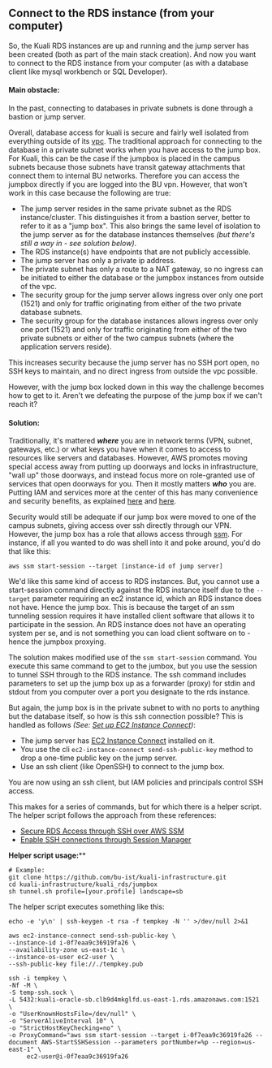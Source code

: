 ## Connect to the RDS instance (from your computer)

So, the Kuali RDS instances are up and running and the jump server has been created (both as part of the main stack creation).
And now you want to connect to the RDS instance from your computer (as with a database client like mysql workbench or SQL Developer).

#### Main obstacle:

In the past, connecting to databases in private subnets is done through a bastion or jump server.

Overall, database access for kuali is secure and fairly well isolated from everything outside of its [vpc](https://docs.aws.amazon.com/vpc/latest/userguide/what-is-amazon-vpc.html).
The traditional approach for connecting to the database in a private subnet works when you have access to the jump box.
For Kuali, this can be the case if the jumpbox is placed in the campus subnets because those subnets have transit gateway attachments that connect them to internal BU networks. Therefore you can access the jumpbox directly if you are logged into the BU vpn.
However, that won't work in this case because the following are true:

- The jump server resides in the same private subnet as the RDS instance/cluster.
  This distinguishes it from a bastion server, better to refer to it as a "jump box".
  This also brings the same level of isolation to the jump server as for the database instances themselves *(but there's still a way in - see solution below)*.
- The RDS instance(s) have endpoints that are not publicly accessible.
- The jump server has only a private ip address.
- The private subnet has only a route to a NAT gateway, so no ingress can be initiated to either the database or the jumpbox instances from outside of the vpc.
- The security group for the jump server allows ingress over only one port (1521) and only for traffic originating from either of the two private database subnets.
- The security group for the database instances allows ingress over only one port (1521) and only for traffic originating from either of the two private subnets or either of the two campus subnets (where the application servers reside).

This increases security because the jump server has no SSH port open, no SSH keys to maintain, and no direct ingress from outside the vpc possible.

However, with the jump box locked down in this way the challenge becomes how to get to it.
Aren't we defeating the purpose of the jump box if we can't reach it?    

#### Solution:

Traditionally, it's mattered ***where*** you are in network terms (VPN, subnet, gateways, etc.) or what keys you have when it comes to access to resources like servers and databases. However, AWS promotes moving special access away from putting up doorways and locks in infrastructure, "wall up" those doorways, and instead focus more on role-granted use of services that open doorways for you. Then it mostly matters ***who*** you are. Putting IAM and services more at the center of this has many convenience and security benefits, as explained [here](https://aws.amazon.com/blogs/compute/new-using-amazon-ec2-instance-connect-for-ssh-access-to-your-ec2-instances/) and [here](https://medium.com/@dnorth98/hello-aws-session-manager-farewell-ssh-7fdfa4134696).

Security would still be adequate if our jump box were moved to one of the campus subnets, giving access over ssh directly through our VPN.
However, the jump box has a role that allows access through [ssm](https://docs.aws.amazon.com/systems-manager/latest/userguide/what-is-systems-manager.html). For instance, if all you wanted to do was shell into it and poke around, you'd do that like this:

   ```
aws ssm start-session --target [instance-id of jump server]
   ```

We'd like this same kind of access to RDS instances.
But, you cannot use a start-session command directly against the RDS instance itself due to the `--target` parameter requiring an ec2 instance id, which an RDS instance does not have. Hence the jump box.
This is because the target of an ssm tunneling session requires it have installed client software that allows it to participate in the session. An RDS instance does not have an operating system per se, and is not something you can load client software on to - hence the jumpbox proxying.

The solution makes modified use of the `ssm start-session` command.
You execute this same command to get to the jumbox, but you use the session to tunnel SSH through to the RDS instance. 
The ssh command includes parameters to set up the jump box up as a forwarder (proxy) for stdin and stdout from you computer over a port you designate to the rds instance.

But again, the jump box is in the private subnet to with no ports to anything but the database itself, so how is this ssh connection possible?
This is handled as follows *(See: [Set up EC2 Instance Connect](https://docs.aws.amazon.com/AWSEC2/latest/UserGuide/ec2-instance-connect-set-up.html))*:

   - The jump server has [EC2 Instance Connect](https://aws.amazon.com/blogs/compute/new-using-amazon-ec2-instance-connect-for-ssh-access-to-your-ec2-instances/) installed on it.
   - You use the cli `ec2-instance-connect send-ssh-public-key` method to drop a one-time public key on the jump server.
   - Use an ssh client (like OpenSSH) to connect to the jump box.

You are now using an ssh client, but IAM policies and principals control SSH access.

This makes for a series of commands, but for which there is a helper script.
The helper script follows the approach from these references:

   - [Secure RDS Access through SSH over AWS SSM](https://codelabs.transcend.io/codelabs/aws-ssh-ssm-rds/index.html#6)
   - [Enable SSH connections through Session Manager](https://docs.aws.amazon.com/systems-manager/latest/userguide/session-manager-getting-started-enable-ssh-connections.html) 

   **Helper script usage:****

   ```
# Example:
git clone https://github.com/bu-ist/kuali-infrastructure.git
cd kuali-infrastructure/kuali_rds/jumpbox
sh tunnel.sh profile=[your.profile] landscape=sb
   ```

   The helper script executes something like this:

   ```
echo -e 'y\n' | ssh-keygen -t rsa -f tempkey -N '' >/dev/null 2>&1
   
aws ec2-instance-connect send-ssh-public-key \
  --instance-id i-0f7eaa9c36919fa26 \
  --availability-zone us-east-1c \
  --instance-os-user ec2-user \
  --ssh-public-key file://./tempkey.pub
   
ssh -i tempkey \
  -Nf -M \
  -S temp-ssh.sock \
  -L 5432:kuali-oracle-sb.clb9d4mkglfd.us-east-1.rds.amazonaws.com:1521 \
  -o "UserKnownHostsFile=/dev/null" \
  -o "ServerAliveInterval 10" \
  -o "StrictHostKeyChecking=no" \
  -o ProxyCommand="aws ssm start-session --target i-0f7eaa9c36919fa26 --document AWS-StartSSHSession --parameters portNumber=%p --region=us-east-1" \
        ec2-user@i-0f7eaa9c36919fa26
   ```
